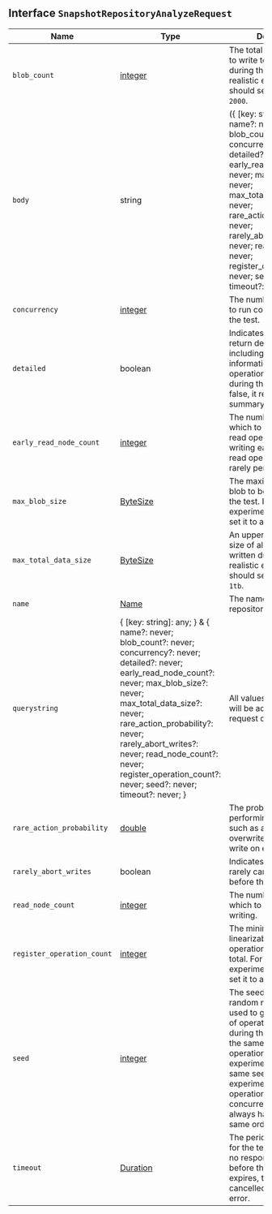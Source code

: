 ## Interface `SnapshotRepositoryAnalyzeRequest`

| Name | Type | Description |
| - | - | - |
| `blob_count` | [integer](./integer.md) | The total number of blobs to write to the repository during the test. For realistic experiments, you should set it to at least `2000`. |
| `body` | string | ({ [key: string]: any; } & { name?: never; blob_count?: never; concurrency?: never; detailed?: never; early_read_node_count?: never; max_blob_size?: never; max_total_data_size?: never; rare_action_probability?: never; rarely_abort_writes?: never; read_node_count?: never; register_operation_count?: never; seed?: never; timeout?: never; }) | All values in `body` will be added to the request body. |
| `concurrency` | [integer](./integer.md) | The number of operations to run concurrently during the test. |
| `detailed` | boolean | Indicates whether to return detailed results, including timing information for every operation performed during the analysis. If false, it returns only a summary of the analysis. |
| `early_read_node_count` | [integer](./integer.md) | The number of nodes on which to perform an early read operation while writing each blob. Early read operations are only rarely performed. |
| `max_blob_size` | [ByteSize](./ByteSize.md) | The maximum size of a blob to be written during the test. For realistic experiments, you should set it to at least `2gb`. |
| `max_total_data_size` | [ByteSize](./ByteSize.md) | An upper limit on the total size of all the blobs written during the test. For realistic experiments, you should set it to at least `1tb`. |
| `name` | [Name](./Name.md) | The name of the repository. |
| `querystring` | { [key: string]: any; } & { name?: never; blob_count?: never; concurrency?: never; detailed?: never; early_read_node_count?: never; max_blob_size?: never; max_total_data_size?: never; rare_action_probability?: never; rarely_abort_writes?: never; read_node_count?: never; register_operation_count?: never; seed?: never; timeout?: never; } | All values in `querystring` will be added to the request querystring. |
| `rare_action_probability` | [double](./double.md) | The probability of performing a rare action such as an early read, an overwrite, or an aborted write on each blob. |
| `rarely_abort_writes` | boolean | Indicates whether to rarely cancel writes before they complete. |
| `read_node_count` | [integer](./integer.md) | The number of nodes on which to read a blob after writing. |
| `register_operation_count` | [integer](./integer.md) | The minimum number of linearizable register operations to perform in total. For realistic experiments, you should set it to at least `100`. |
| `seed` | [integer](./integer.md) | The seed for the pseudo-random number generator used to generate the list of operations performed during the test. To repeat the same set of operations in multiple experiments, use the same seed in each experiment. Note that the operations are performed concurrently so might not always happen in the same order on each run. |
| `timeout` | [Duration](./Duration.md) | The period of time to wait for the test to complete. If no response is received before the timeout expires, the test is cancelled and returns an error. |

